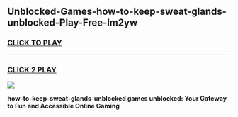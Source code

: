 
## Unblocked-Games-how-to-keep-sweat-glands-unblocked-Play-Free-lm2yw
<h3>
<a href="https://premium76.site?title=how-to-keep-sweat-glands-unblocked&ref=18A1">CLICK TO PLAY</a></h3>
<hr>

<h3>
<a href="https://premium76.site?title=how-to-keep-sweat-glands-unblocked&ref=18A1">CLICK 2 PLAY</a>
  
</h3>

<a href="https://premium76.site?title=how-to-keep-sweat-glands-unblocked&ref=18A1"><img src="https://clearcache.store/games.png"></a>


**how-to-keep-sweat-glands-unblocked games unblocked: Your Gateway to Fun and Accessible Online Gaming**
